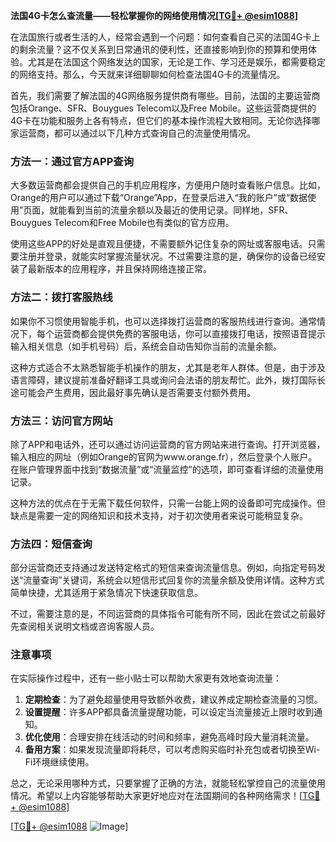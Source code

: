 **法国4G卡怎么查流量——轻松掌握你的网络使用情况[[TG💪+ @esim1088](https://t.me/s/esim1088)]**

在法国旅行或者生活的人，经常会遇到一个问题：如何查看自己买的法国4G卡上的剩余流量？这不仅关系到日常通讯的便利性，还直接影响到你的预算和使用体验。尤其是在法国这个网络发达的国家，无论是工作、学习还是娱乐，都需要稳定的网络支持。那么，今天就来详细聊聊如何检查法国4G卡的流量情况。

首先，我们需要了解法国的4G网络服务提供商有哪些。目前，法国的主要运营商包括Orange、SFR、Bouygues Telecom以及Free Mobile。这些运营商提供的4G卡在功能和服务上各有特点，但它们的基本操作流程大致相同。无论你选择哪家运营商，都可以通过以下几种方式查询自己的流量使用情况。

### 方法一：通过官方APP查询

大多数运营商都会提供自己的手机应用程序，方便用户随时查看账户信息。比如，Orange的用户可以通过下载“Orange”App，在登录后进入“我的账户”或“数据使用”页面，就能看到当前的流量余额以及最近的使用记录。同样地，SFR、Bouygues Telecom和Free Mobile也有类似的官方应用。

使用这些APP的好处是直观且便捷，不需要额外记住复杂的网址或客服电话。只需要注册并登录，就能实时掌握流量状况。不过需要注意的是，确保你的设备已经安装了最新版本的应用程序，并且保持网络连接正常。

### 方法二：拨打客服热线

如果你不习惯使用智能手机，也可以选择拨打运营商的客服热线进行查询。通常情况下，每个运营商都会提供免费的客服电话，你可以直接拨打电话，按照语音提示输入相关信息（如手机号码）后，系统会自动告知你当前的流量余额。

这种方式适合不太熟悉智能手机操作的朋友，尤其是老年人群体。但是，由于涉及语言障碍，建议提前准备好翻译工具或询问会法语的朋友帮忙。此外，拨打国际长途可能会产生费用，因此最好事先确认是否需要支付额外费用。

### 方法三：访问官方网站

除了APP和电话外，还可以通过访问运营商的官方网站来进行查询。打开浏览器，输入相应的网址（例如Orange的官网为www.orange.fr），然后登录个人账户。在账户管理界面中找到“数据流量”或“流量监控”的选项，即可查看详细的流量使用记录。

这种方法的优点在于无需下载任何软件，只需一台能上网的设备即可完成操作。但缺点是需要一定的网络知识和技术支持，对于初次使用者来说可能稍显复杂。

### 方法四：短信查询

部分运营商还支持通过发送特定格式的短信来查询流量信息。例如，向指定号码发送“流量查询”关键词，系统会以短信形式回复你的流量余额及使用详情。这种方式简单快捷，尤其适用于紧急情况下快速获取信息。

不过，需要注意的是，不同运营商的具体指令可能有所不同，因此在尝试之前最好先查阅相关说明文档或咨询客服人员。

### 注意事项

在实际操作过程中，还有一些小贴士可以帮助大家更有效地查询流量：

1. **定期检查**：为了避免超量使用导致额外收费，建议养成定期检查流量的习惯。
2. **设置提醒**：许多APP都具备流量提醒功能，可以设定当流量接近上限时收到通知。
3. **优化使用**：合理安排在线活动的时间和频率，避免高峰时段大量消耗流量。
4. **备用方案**：如果发现流量即将耗尽，可以考虑购买临时补充包或者切换至Wi-Fi环境继续使用。

总之，无论采用哪种方式，只要掌握了正确的方法，就能轻松掌控自己的流量使用情况。希望以上内容能够帮助大家更好地应对在法国期间的各种网络需求！[[TG💪+ @esim1088](https://t.me/s/esim1088)]

[[TG💪+ @esim1088](https://t.me/s/esim1088) ![Image](https://i.postimg.cc/4NQfJmqS/Snipaste-2025-05-13-00-14-12.png)]
